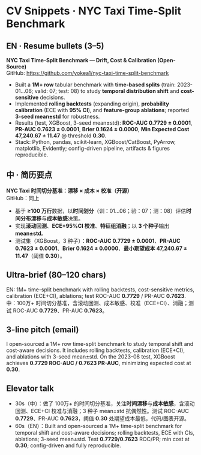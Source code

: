 # CV Snippets · NYC Taxi Time-Split Benchmark

## EN · Resume bullets (3–5)
**NYC Taxi Time-Split Benchmark — Drift, Cost & Calibration (Open-Source)**  
GitHub: https://github.com/yokea1/nyc-taxi-time-split-benchmark  
- Built a **1M+ row** tabular benchmark with **time-based splits** (train: 2023-01…06; valid: 07; test: 08) to study **temporal distribution shift** and **cost-sensitive** decisions.  
- Implemented **rolling backtests** (expanding origin), **probability calibration** (ECE with **95% CI**), and **feature-group ablations**; reported **3-seed mean±std** for robustness.  
- Results (test, XGBoost, 3-seed mean±std): **ROC-AUC 0.7729 ± 0.0001**, **PR-AUC 0.7623 ± 0.0001**, **Brier 0.1624 ± 0.0000**, **Min Expected Cost 47,240.67 ± 11.47** @ threshold **0.30**.  
- Stack: Python, pandas, scikit-learn, XGBoost/CatBoost, PyArrow, matplotlib, Evidently; config-driven pipeline, artifacts & figures reproducible.

## 中 · 简历要点
**NYC Taxi 时间切分基准：漂移 × 成本 × 校准（开源）**  
GitHub：同上  
- 基于 **≥100 万行**数据，以**时间划分**（训：01…06；验：07；测：08）评估**时间分布漂移**与**成本敏感**决策。  
- 实现**滚动回测**、**ECE+95%CI 校准**、**特征组消融**；以 **3 个种子**输出 **mean±std**。  
- 测试集（XGBoost，3 种子）：**ROC-AUC 0.7729 ± 0.0001**、**PR-AUC 0.7623 ± 0.0001**、**Brier 0.1624 ± 0.0000**、**最小期望成本 47,240.67 ± 11.47**（阈值 **0.30**）。

## Ultra-brief (80–120 chars)
EN: 1M+ time-split benchmark with rolling backtests, cost-sensitive metrics, calibration (ECE+CI), ablations; test ROC-AUC **0.7729** / PR-AUC **0.7623**.  
中：100万+ 时间切分基准，含滚动回测、成本敏感、校准（ECE+CI）、消融；测试 ROC-AUC **0.7729**、PR-AUC **0.7623**。

## 3-line pitch (email)
I open-sourced a 1M+ row time-split benchmark to study temporal shift and cost-aware decisions. It includes rolling backtests, calibration (ECE+CI), and ablations with 3-seed mean±std. On the 2023-08 test, XGBoost achieves **0.7729 ROC-AUC / 0.7623 PR-AUC**, minimizing expected cost at **0.30**.

## Elevator talk
- 30s（中）：做了 100万+ 的时间切分基准，关注**时间漂移**与**成本敏感**，含滚动回测、ECE+CI 校准与消融；3 种子 mean±std 抗偶然性。测试 ROC-AUC **0.7729**、PR-AUC **0.7623**，阈值 **0.30** 处期望成本最低，代码/图表开源。  
- 60s（EN）：Built and open-sourced a 1M+ time-split benchmark for temporal shift and cost-aware decisions; rolling backtests, ECE with CIs, ablations; 3-seed mean±std. Test **0.7729/0.7623** ROC/PR; min cost at **0.30**; config-driven and fully reproducible.

